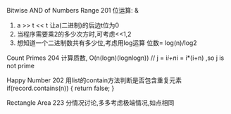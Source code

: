 Bitwise AND of Numbers Range 201
位运算: &
 1. a >> t << t 让a(二进制)的后边t位为0
 2. 当程序需要乘2的多少次方时,可考虑<<1,2
 3. 想知道一个二进制数共有多少位,考虑用log运算
    位数= log(n)/log2

Count Primes 204
计算质数, O(n(logn)(lognlogn))
 // j = i*i+n*i = i*(i+n) ,so j is not prime

Happy Number 202
   用list的contain方法判断是否包含重复元素
   if(record.contains(n)) {
         return false;
   }

Rectangle Area 223
分情况讨论,多多考虑极端情况,如点相同



